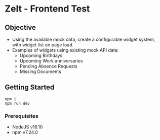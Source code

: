 # Zelt - Frontend Test

## Objective
- Using the available mock data, create a configurable widget system, with widget list on page load.
- Examples of widgets using existing mock API data:
  - Upcoming Birthdays
  - Upcoming Work anniversaries
  - Pending Absence Requests
  - Missing Documents


## Getting Started

```
npm i
npm run dev
```

### Prerequisites

- NodeJS v16.10
- npm v7.24.0